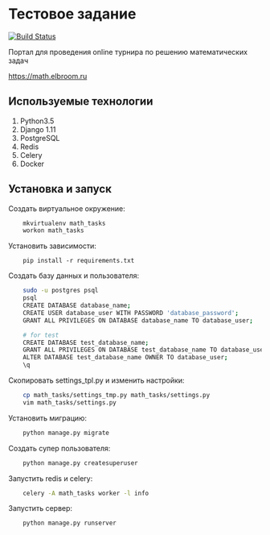# Тестовое задание

[![Build Status](https://travis-ci.com/elBroom/math_tasks.svg?token=cVo8HUojxrnVwNzUccZT&branch=master)](https://travis-ci.com/elBroom/math_tasks)

Портал для проведения online турнира по решению математических задач

https://math.elbroom.ru

## Используемые технологии

1. Python3.5
1. Django 1.11
1. PostgreSQL
1. Redis
1. Celery
1. Docker

## Установка и запуск

Создать виртуальное окружение:
```bash
    mkvirtualenv math_tasks
    workon math_tasks
```

Установить зависимости:
```
    pip install -r requirements.txt
```

Создать базу данных и пользователя:
```bash
    sudo -u postgres psql
    psql
    CREATE DATABASE database_name;
    CREATE USER database_user WITH PASSWORD 'database_password';
    GRANT ALL PRIVILEGES ON DATABASE database_name TO database_user;

    # for test
    CREATE DATABASE test_database_name;
    GRANT ALL PRIVILEGES ON DATABASE test_database_name TO database_user;
    ALTER DATABASE test_database_name OWNER TO database_user;
    \q
```


Cкопировать settings_tpl.py и изменить настройки:
```sh
    cp math_tasks/settings_tmp.py math_tasks/settings.py
    vim math_tasks/settings.py
```


Установить миграцию:
```bash
    python manage.py migrate
```

Создать супер пользователя:
```bash
    python manage.py createsuperuser
```

Запустить redis и celery:
```bash
    celery -A math_tasks worker -l info
```

Запустить сервер:
```bash
    python manage.py runserver
```
